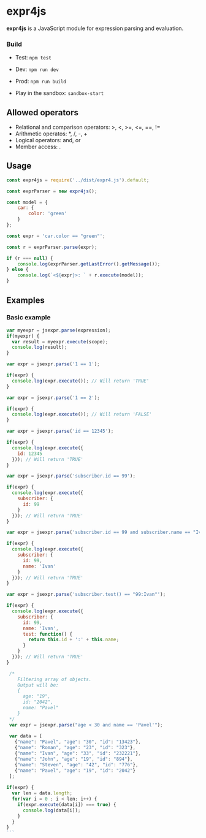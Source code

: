 # expr4js
**expr4js** is a JavaScript module for expression parsing and evaluation. 

### Build
* Test: ```npm test```
* Dev: ```npm run dev```
* Prod: ```npm run build```

* Play in the sandbox: ```sandbox-start```

## Allowed operators
  - Relational and comparison operators: >, <, >=, <=, ==, !=
  - Arithmetic operatos: *, /, -, +
  - Logical operators: and, or
  - Member access: .
  
## Usage

```javascript
const expr4js = require('../dist/expr4.js').default;

const exprParser = new expr4js();

const model = {
    car: {
        color: 'green'
    }
};

const expr = 'car.color == "green"';

const r = exprParser.parse(expr);

if (r === null) {
    console.log(exprParser.getLastError().getMessage());
} else {
    console.log(`<${expr}>: ` + r.execute(model));
}
```

## Examples

### Basic example
````javascript
var myexpr = jsexpr.parse(expression);
if(myexpr) {
  var result = myexpr.execute(scope);
  console.log(result);
}

var expr = jsexpr.parse('1 == 1');

if(expr) {
  console.log(expr.execute()); // Will return 'TRUE'
}

var expr = jsexpr.parse('1 == 2');

if(expr) {
  console.log(expr.execute()); // Will return 'FALSE'
}

var expr = jsexpr.parse('id == 12345');

if(expr) {
  console.log(expr.execute({
    id: 12345
  })); // Will return 'TRUE'
}

var expr = jsexpr.parse('subscriber.id == 99');

if(expr) {
  console.log(expr.execute({
    subscriber: {
      id: 99
    }
  })); // Will return 'TRUE'
}

var expr = jsexpr.parse('subscriber.id == 99 and subscriber.name == "Ivan"');

if(expr) {
  console.log(expr.execute({
    subscriber: {
      id: 99,
      name: 'Ivan'
    }
  })); // Will return 'TRUE'
}

var expr = jsexpr.parse('subscriber.test() == "99:Ivan"');

if(expr) {
  console.log(expr.execute({
    subscriber: {
      id: 99,
      name: 'Ivan',
      test: function() {
        return this.id + ':' + this.name;
      }
    }
  })); // Will return 'TRUE'
}

 /*
    Filtering array of objects.
    Output will be:
    {
      age: "19",
      id: "2042",
      name: "Pavel"
    }
 */
 var expr = jsexpr.parse("age < 30 and name == 'Pavel'");
 
 var data = [
   {"name": "Pavel", "age": "30", "id": "13423"},
   {"name": "Roman", "age": "23", "id": "323"},
   {"name": "Ivan", "age": "33", "id": "232221"},
   {"name": "John", "age": "19", "id": "894"},
   {"name": "Steven", "age": "42", "id": "776"},
   {"name": "Pavel", "age": "19", "id": "2042"}
 ];
       
if(expr) {
  var len = data.length;
  for(var i = 0 ; i < len; i++) {
    if(expr.execute(data[i]) === true) {
      console.log(data[i]);
    }
  }
}
```
